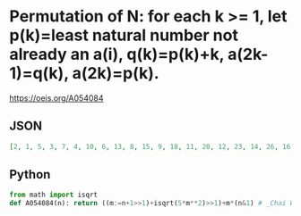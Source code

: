 # Permutation of N: for each k \>\= 1, let p\(k\)\=least natural number not already an a\(i\), q\(k\)\=p\(k\)\+k, a\(2k\-1\)\=q\(k\), a\(2k\)\=p\(k\)\.
https://oeis.org/A054084
## JSON
```JSON
[2, 1, 5, 3, 7, 4, 10, 6, 13, 8, 15, 9, 18, 11, 20, 12, 23, 14, 26, 16, 28, 17, 31, 19, 34, 21, 36, 22, 39, 24, 41, 25, 44, 27, 47, 29, 49, 30, 52, 32, 54, 33, 57, 35, 60, 37, 62, 38, 65, 40, 68, 42, 70, 43, 73, 45, 75, 46, 78, 48, 81, 50, 83]
```
## Python
```Python
from math import isqrt
def A054084(n): return ((m:=n+1>>1)+isqrt(5*m**2)>>1)+m*(n&1) # _Chai Wah Wu_, Aug 25 2022
```
